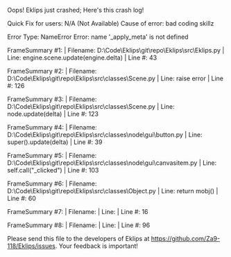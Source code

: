 Oops! Eklips just crashed;
Here's this crash log!

Quick Fix for users: N/A (Not Available)
Cause of error: bad coding skillz

Error Type: NameError
Error: name '_apply_meta' is not defined

FrameSummary #1:
  | Filename: D:\Code\Eklips\git\repo\Eklips\src\Eklips.py
  | Line: engine.scene.update(engine.delta)
  | Line #: 43

FrameSummary #2:
  | Filename: D:\Code\Eklips\git\repo\Eklips\src\classes\Scene.py
  | Line: raise error
  | Line #: 126

FrameSummary #3:
  | Filename: D:\Code\Eklips\git\repo\Eklips\src\classes\Scene.py
  | Line: node.update(delta)
  | Line #: 123

FrameSummary #4:
  | Filename: D:\Code\Eklips\git\repo\Eklips\src\classes\node\gui\button.py
  | Line: super().update(delta)
  | Line #: 39

FrameSummary #5:
  | Filename: D:\Code\Eklips\git\repo\Eklips\src\classes\node\gui\canvasitem.py
  | Line: self.call("_clicked")
  | Line #: 103

FrameSummary #6:
  | Filename: D:\Code\Eklips\git\repo\Eklips\src\classes\Object.py
  | Line: return mobj()
  | Line #: 60

FrameSummary #7:
  | Filename: <string>
  | Line: 
  | Line #: 16

FrameSummary #8:
  | Filename: <string>
  | Line: 
  | Line #: 96


Please send this file to the developers of Eklips at https://github.com/Za9-118/Eklips/issues. 
Your feedback is important!